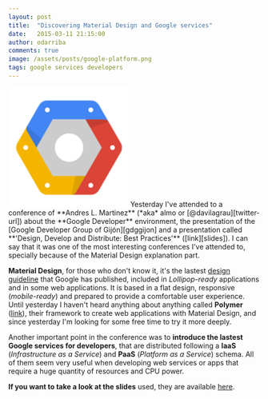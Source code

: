 ```yaml
---
layout: post
title:  "Discovering Material Design and Google services"
date:   2015-03-11 21:15:00
author: odarriba
comments: true
image: /assets/posts/google-platform.png
tags: google services developers
---
```


<img class='pull-right sm-size' src='/assets/posts/google-platform.png' />
Yesterday I've attended to a conference of **Andres L. Martinez** (*aka* almo or [@davilagrau][twitter-url]) about the **Google Developer** environment, the presentation of the [Google Developer Group of Gijón][gdggijon] and a presentation called **'Design, Develop and Distribute: Best Practices'** ([link][slides]). I can say that it was one of the most interesting conferences I've attended to, specially because of the Material Design explanation part.

**Material Design**, for those who don't know it, it's the lastest [design guideline][md-guideline] that Google has published, included in *Lollipop-ready* applications and in some web applications. It is based in a flat design, responsive (*mobile-ready*) and prepared to provide a comfortable user experience. Until yesterday I haven't heard anything about anything called **Polymer** ([link][polymer-link]), their framework to create web applications with Material Design, and since yesterday I'm looking for some free time to try it more deeply.
<!--more-->

Another important point in the conference was to **introduce the lastest Google services for developers**, that are distributed following a **IaaS** (*Infrastructure as a Service*) and **PaaS** (*Platform as a Service*) schema. All of them seem very useful when developing web services or apps that require a huge quantity of resources and CPU power.

**If you want to take a look at the slides** used, they are available [here][slides].

[twitter-url]: https://twitter.com/davilagrau
[gdggijon]: https://plus.google.com/101359474493518761310/posts
[md-guideline]: http://www.google.com/design/spec/material-design/introduction.html
[polymer-link]: https://www.polymer-project.org
[slides]: https://docs.google.com/presentation/d/1663Gpi_7xP1W_nLE7cU0TZcCEmiObMSXflHeN19Zbx8/edit#slide=id.p
